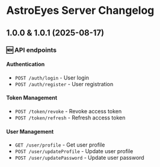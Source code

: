 # AstroEyes Server Changelog

## 1.0.0 & 1.0.1 (2025-08-17)
### 🆕 API endpoints 
#### Authentication
- `POST /auth/login` - User login
- `POST /auth/register` - User registration
#### Token Management
- `POST /token/revoke` - Revoke access token
- `POST /token/refresh` - Refresh access token
#### User Management
- `GET /user/profile` - Get user profile
- `POST /user/updateProfile` - Update user profile
- `POST /user/updatePassword` - Update user password